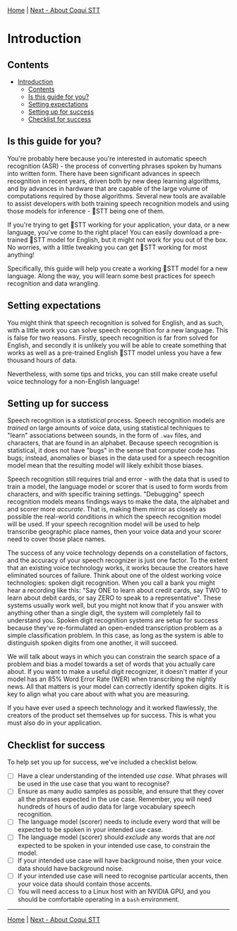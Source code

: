 [Home](README.md) | [Next - About Coqui STT](ABOUT.md)

# Introduction

## Contents

- [Introduction](#introduction)
  * [Contents](#contents)
  * [Is this guide for you?](#is-this-guide-for-you-)
  * [Setting expectations](#setting-expectations)
  * [Setting up for success](#setting-up-for-success)
  * [Checklist for success](#checklist-for-success)

## Is this guide for you?

You're probably here because you're interested in automatic speech recognition (ASR) - the process of converting phrases spoken by humans into written form. There have been significant advances in speech recognition in recent years, driven both by new deep learning algorithms, and by advances in hardware that are capable of the large volume of computations required by those algorithms. Several new tools are available to assist developers with both training speech recognition models and using those models for inference - 🐸STT being one of them.

If you're trying to get 🐸STT working for your application, your data, or a new language, you've come to the right place! You can easily download a pre-trained 🐸STT model for English, but it might not work for you out of the box. No worries, with a little tweaking you can get 🐸STT working for most anything!

Specifically, this guide will help you create a working 🐸STT model for a new language. Along the way, you will learn some best practices for speech recognition and data wrangling.

## Setting expectations

You might think that speech recognition is solved for English, and as such, with a little work you can solve speech recognition for a new language. This is false for two reasons. Firstly, speech recognition is far from solved for English, and secondly it is unlikely you will be able to create something that works as well as a pre-trained English 🐸STT model unless you have a few thousand hours of data.

Nevertheless, with some tips and tricks, you can still make create useful voice technology for a non-English language!

## Setting up for success

Speech recognition is a _statistical_ process. Speech recognition models are _trained_ on large amounts of voice data, using statistical techniques to "learn" associations between sounds, in the form of `.wav` files, and characters, that are found in an alphabet. Because speech recognition is statistical, it does not have "bugs" in the sense that computer code has bugs; instead, anomalies or biases in the data used for a speech recognition model mean that the resulting model will likely exhibit those biases.

Speech recognition still requires trial and error - with the data that is used to train a model, the language model or scorer that is used to form words from characters, and with specific training settings. "Debugging" speech recognition models means findings ways to make the data, the alphabet and and scorer more _accurate_. That is, making them mirror as closely as possible the real-world conditions in which the speech recognition model will be used. If your speech recognition model will be used to help transcribe geographic place names, then your voice data and your scorer need to cover those place names.

The success of any voice technology depends on a constellation of factors, and the accuracy of your speech recognizer is just one factor. To the extent that an existing voice technology works, it works because the creators have eliminated sources of failure. Think about one of the oldest working voice technologies: spoken digit recognition. When you call a bank you might hear a recording like this: "Say ONE to learn about credit cards, say TWO to learn about debit cards, or say ZERO to speak to a representative". These systems usually work well, but you might not know that if you answer with anything other than a single digit, the system will completely fail to understand you. Spoken digit recognition systems are setup for success because they've re-formulated an open-ended transcription problem as a simple classification problem. In this case, as long as the system is able to distinguish spoken digits from one another, it will succeed.

We will talk about ways in which you can constrain the search space of a problem and bias a model towards a set of words that you actually care about. If you want to make a useful digit recognizer, it doesn't matter if your model has an 85% Word Error Rate (WER) when transcribing the nightly news. All that matters is your model can correctly identify spoken digits. It is key to align what you care about with what you are measuring.

If you have ever used a speech technology and it worked flawlessly, the creators of the product set themselves up for success. This is what you must also do in your application.

## Checklist for success

To help set you up for success, we've included a checklist below.

- [ ] Have a clear understanding of the intended _use case_. What phrases will be used in the use case that you want to recognise?
- [ ] Ensure as many audio samples as possible, and ensure that they cover all the phrases expected in the use case. Remember, you will need hundreds of hours of audio data for large vocabulary speech recognition.
- [ ] The language model (scorer) needs to include every word that will be expected to be spoken in your intended use case.
- [ ] The language model (scorer) should _exclude_ any words that are _not_ expected to be spoken in your intended use case, to constrain the model.
- [ ] If your intended use case will have background noise, then your voice data should have background noise.
- [ ] If your intended use case will need to recognise particular accents, then your voice data should contain those accents.
- [ ] You will need access to a Linux host with an NVIDIA GPU, and you should be comfortable operating in a `bash` environment.

---

[Home](README.md) | [Next - About Coqui STT](ABOUT.md)
